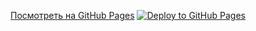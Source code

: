 [Посмотреть на GitHub Pages](https://savenkonikita.github.io/ahj-http-helpdesk/)
[![Deploy to GitHub Pages](https://github.com/SavenkoNikita/ahj-http-helpdesk/actions/workflows/deploy.yml/badge.svg)](https://github.com/SavenkoNikita/ahj-http-helpdesk/actions)
